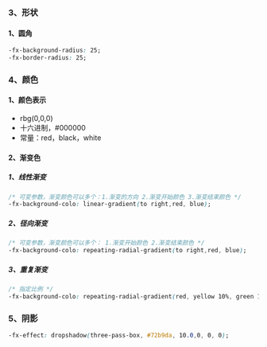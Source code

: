 ### 3、形状

#### 1、圆角

```css
-fx-background-radius: 25;
-fx-border-radius: 25;
```





### 4、颜色

#### 1、颜色表示

- rbg(0,0,0)
- 十六进制，#000000
- 常量：red，black，white



#### 2、渐变色

##### 1、线性渐变

```css
/* 可变参数，渐变颜色可以多个：1.渐变的方向 2.渐变开始颜色 3.渐变结束颜色 */
-fx-background-colo: linear-gradient(to right,red, blue);
```

##### 2、径向渐变

```css
/* 可变参数，渐变颜色可以多个： 1.渐变开始颜色 2.渐变结束颜色 */
-fx-background-colo: repeating-radial-gradient(to right,red, blue);
```

##### 3、重复渐变

```css
/* 指定比例 */
-fx-background-colo: repeating-radial-gradient(red, yellow 10%, green 15%);
```



### 5、阴影

```css
-fx-effect: dropshadow(three-pass-box, #72b9da, 10.0,0, 0, 0);
```

